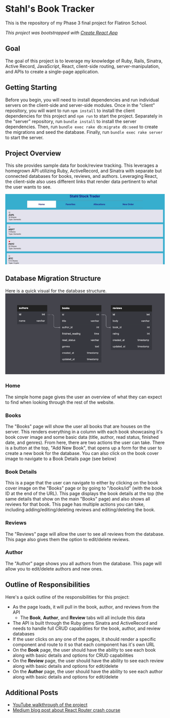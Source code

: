 # Stahl's Book Tracker

This is the repository of my Phase 3 final project for Flatiron School.

*This project was bootstrapped with [Create React App](https://github.com/facebook/create-react-app)*

## Goal

The goal of this project is to leverage my knowledge of Ruby, Rails, Sinatra, Active Record, JavaScript, React, client-side routing, server-manipulation, and APIs to create a single-page application.

## Getting Starting
Before you begin, you will need to install dependencies and run individual servers on the client-side and server-side modules. Once in the "client" repository, you will want to run `npm install` to install the client dependencies for this project and `npm run` to start the project. Separately in the "server" repository, run `bundle install` to install the server dependencies. Then, run `bundle exec rake db:migrate db:seed` to create the migrations and seed the database. Finally, run `bundle exec rake server` to start the server.

## Project Overview
This site provides sample data for book/review tracking. This leverages a homegrown API utilizing Ruby, ActiveRecord, and Sinatra with separate but connected databases for books, reviews, and authors.  Leveraging React, the client-side also uses different links that render data pertinent to what the user wants to see.

![](https://github.com/Andrewstahl/phase-2-final-project/blob/main/media/Stahl%20Stock%20Tracker.gif)

## Database Migration Structure
Here is a quick visual for the database structure.
![](https://github.com/Andrewstahl/phase-3-final-project/blob/main/media/Flatiron%20Phase%203%20DB%20Structure%20-%20Book%20Tracker.png)

### **Home**
The simple home page gives the user an overview of what they can expect to find when looking through the rest of the website. 

### **Books**
The "Books" page will show the user all books that are houses on the server. This renders everything in a column with each book showcasing it's book cover image and some basic data (title, author, read status, finished date, and genres). From here, there are two actions the user can take. There is a button at the top, "Add New Book", that opens up a form for the user to create a new book for the database. You can also click on the book cover image to navigate to a Book Details page (see below)

### **Book Details**
This is a page that the user can navigate to either by clicking on the book cover image on the "Books" page or by going to "/books/id" (with the book ID at the end of the URL). This page displays the book details at the top (the same details that show on the main "Books" page) and also shows all reviews for that book. This page has multiple actions you can take, including adding/editing/deleting reviews and editing/deleting the book.

### **Reviews**
The "Reviews" page will allow the user to see all reviews from the database. This page also gives them the option to edit/delete reviews.

### **Author**
The "Author" page shows you all authors from the database. This page will allow you to edit/delete authors and new ones.

## Outline of Responsibilities
Here's a quick outline of the responsibilities for this project:
- As the page loads, it will pull in the book, author, and reviews from the API
  - The **Book**, **Author**, and **Review** tabs will all include this data
- The API is built through the Ruby gems Sinatra and ActiveRecord and needs to handle full CRUD capabilities for the book, author, and review databases
- If the user clicks on any one of the pages, it should render a specific component and route to it so that each component has it's own URL
- On the **Book** page, the user should have the ability to see each book along with basic details and options for CRUD capabilities
- On the **Review** page, the user should have the ability to see each review along with basic details and options for edit/delete
- On the **Author** page, the user should have the ability to see each author along with basic details and options for edit/delete

## Additional Posts
- [YouTube walkthrough of the project](https://youtu.be/S_coqhNVLxM)
- [Medium blog post about React Router crash course](https://medium.com/@andrewstahl96/react-router-dom-crash-course-9e61f4bfaaec)